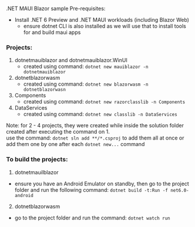 .NET MAUI Blazor sample
Pre-requisites:  
- Install .NET 6 Preview and .NET MAUI workloads (including Blazor Web)  
  * ensure dotnet CLI is also installed as we will use that to install tools for and build maui apps  

### Projects:  
1. dotnetmauiblazor and dotnetmauiblazor.WinUI  
   - created using command: `dotnet new mauiblazor -n dotnetmauiblazor`  
2. dotnetblazorwasm  
   - created using command: `dotnet new blazorwasm -n dotnetblazorwasn`
3. Components  
   - created using command: `dotnet new razorclasslib -n Components`  
4. DataServices
   - created using command: `dotnet new classlib -n DataServices`  

Note: for 2 - 4 projects, they were created while inside the solution folder created after executing the command on 1.  
      use the command: `dotnet sln add **/*.csproj` to add them all at once or
      add them one by one after each `dotnet new...` command  


### To build the projects: 
1. dotnetmauilblazor  
  - ensure you have an Android Emulator on standby,
    then go to the project folder and run the following command:
    `dotnet build -t:Run -f net6.0-android`
2. dotnetblazorwasm
  - go to the project folder and run the command: `dotnet watch run`